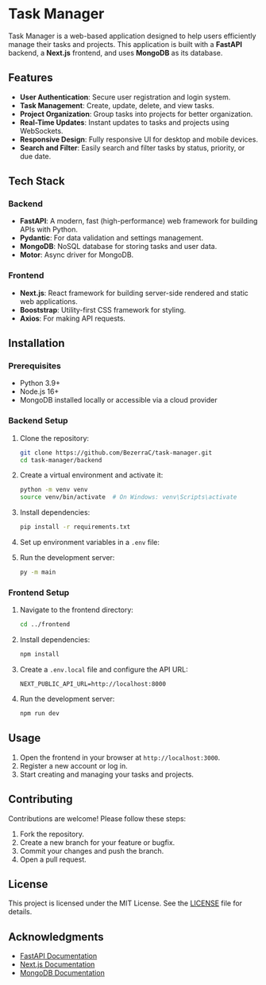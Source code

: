 # Task Manager

Task Manager is a web-based application designed to help users efficiently manage their tasks and projects. This application is built with a **FastAPI** backend, a **Next.js** frontend, and uses **MongoDB** as its database.

## Features

- **User Authentication**: Secure user registration and login system.
- **Task Management**: Create, update, delete, and view tasks.
- **Project Organization**: Group tasks into projects for better organization.
- **Real-Time Updates**: Instant updates to tasks and projects using WebSockets.
- **Responsive Design**: Fully responsive UI for desktop and mobile devices.
- **Search and Filter**: Easily search and filter tasks by status, priority, or due date.

## Tech Stack

### Backend
- **FastAPI**: A modern, fast (high-performance) web framework for building APIs with Python.
- **Pydantic**: For data validation and settings management.
- **MongoDB**: NoSQL database for storing tasks and user data.
- **Motor**: Async driver for MongoDB.

### Frontend
- **Next.js**: React framework for building server-side rendered and static web applications.
- **Booststrap**: Utility-first CSS framework for styling.
- **Axios**: For making API requests.

## Installation

### Prerequisites
- Python 3.9+
- Node.js 16+
- MongoDB installed locally or accessible via a cloud provider

### Backend Setup
1. Clone the repository:
    ```bash
    git clone https://github.com/BezerraC/task-manager.git
    cd task-manager/backend
    ```
2. Create a virtual environment and activate it:
    ```bash
    python -m venv venv
    source venv/bin/activate  # On Windows: venv\Scripts\activate
    ```
3. Install dependencies:
    ```bash
    pip install -r requirements.txt
    ```
4. Set up environment variables in a `.env` file:

5. Run the development server:
    ```bash
    py -m main
    ```

### Frontend Setup
1. Navigate to the frontend directory:
    ```bash
    cd ../frontend
    ```
2. Install dependencies:
    ```bash
    npm install
    ```
3. Create a `.env.local` file and configure the API URL:
    ```env
    NEXT_PUBLIC_API_URL=http://localhost:8000
    ```
4. Run the development server:
    ```bash
    npm run dev
    ```
    
## Usage
1. Open the frontend in your browser at `http://localhost:3000`.
2. Register a new account or log in.
3. Start creating and managing your tasks and projects.

## Contributing
Contributions are welcome! Please follow these steps:
1. Fork the repository.
2. Create a new branch for your feature or bugfix.
3. Commit your changes and push the branch.
4. Open a pull request.

## License
This project is licensed under the MIT License. See the [LICENSE](LICENSE) file for details.

## Acknowledgments
- [FastAPI Documentation](https://fastapi.tiangolo.com/)
- [Next.js Documentation](https://nextjs.org/docs)
- [MongoDB Documentation](https://www.mongodb.com/docs/)
